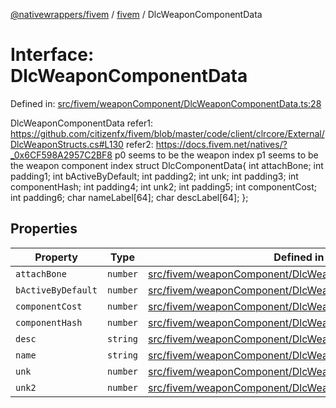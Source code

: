 [@nativewrappers/fivem](../../README.md) / [fivem](../README.md) / DlcWeaponComponentData

# Interface: DlcWeaponComponentData

Defined in: [src/fivem/weaponComponent/DlcWeaponComponentData.ts:28](https://github.com/nativewrappers/nativewrappers/blob/bed19baaeaf131ae08126ef8189b9b3d2beb3a28/src/fivem/weaponComponent/DlcWeaponComponentData.ts#L28)

DlcWeaponComponentData
refer1: https://github.com/citizenfx/fivem/blob/master/code/client/clrcore/External/DlcWeaponStructs.cs#L130
refer2: https://docs.fivem.net/natives/?_0x6CF598A2957C2BF8
p0 seems to be the weapon index
p1 seems to be the weapon component index
struct DlcComponentData{
int attachBone;
int padding1;
int bActiveByDefault;
int padding2;
int unk;
int padding3;
int componentHash;
int padding4;
int unk2;
int padding5;
int componentCost;
int padding6;
char nameLabel[64];
char descLabel[64];
};

## Properties

| Property | Type | Defined in |
| ------ | ------ | ------ |
| <a id="attachbone"></a> `attachBone` | `number` | [src/fivem/weaponComponent/DlcWeaponComponentData.ts:29](https://github.com/nativewrappers/nativewrappers/blob/bed19baaeaf131ae08126ef8189b9b3d2beb3a28/src/fivem/weaponComponent/DlcWeaponComponentData.ts#L29) |
| <a id="bactivebydefault"></a> `bActiveByDefault` | `number` | [src/fivem/weaponComponent/DlcWeaponComponentData.ts:30](https://github.com/nativewrappers/nativewrappers/blob/bed19baaeaf131ae08126ef8189b9b3d2beb3a28/src/fivem/weaponComponent/DlcWeaponComponentData.ts#L30) |
| <a id="componentcost"></a> `componentCost` | `number` | [src/fivem/weaponComponent/DlcWeaponComponentData.ts:34](https://github.com/nativewrappers/nativewrappers/blob/bed19baaeaf131ae08126ef8189b9b3d2beb3a28/src/fivem/weaponComponent/DlcWeaponComponentData.ts#L34) |
| <a id="componenthash"></a> `componentHash` | `number` | [src/fivem/weaponComponent/DlcWeaponComponentData.ts:32](https://github.com/nativewrappers/nativewrappers/blob/bed19baaeaf131ae08126ef8189b9b3d2beb3a28/src/fivem/weaponComponent/DlcWeaponComponentData.ts#L32) |
| <a id="desc"></a> `desc` | `string` | [src/fivem/weaponComponent/DlcWeaponComponentData.ts:36](https://github.com/nativewrappers/nativewrappers/blob/bed19baaeaf131ae08126ef8189b9b3d2beb3a28/src/fivem/weaponComponent/DlcWeaponComponentData.ts#L36) |
| <a id="name"></a> `name` | `string` | [src/fivem/weaponComponent/DlcWeaponComponentData.ts:35](https://github.com/nativewrappers/nativewrappers/blob/bed19baaeaf131ae08126ef8189b9b3d2beb3a28/src/fivem/weaponComponent/DlcWeaponComponentData.ts#L35) |
| <a id="unk"></a> `unk` | `number` | [src/fivem/weaponComponent/DlcWeaponComponentData.ts:31](https://github.com/nativewrappers/nativewrappers/blob/bed19baaeaf131ae08126ef8189b9b3d2beb3a28/src/fivem/weaponComponent/DlcWeaponComponentData.ts#L31) |
| <a id="unk2"></a> `unk2` | `number` | [src/fivem/weaponComponent/DlcWeaponComponentData.ts:33](https://github.com/nativewrappers/nativewrappers/blob/bed19baaeaf131ae08126ef8189b9b3d2beb3a28/src/fivem/weaponComponent/DlcWeaponComponentData.ts#L33) |
